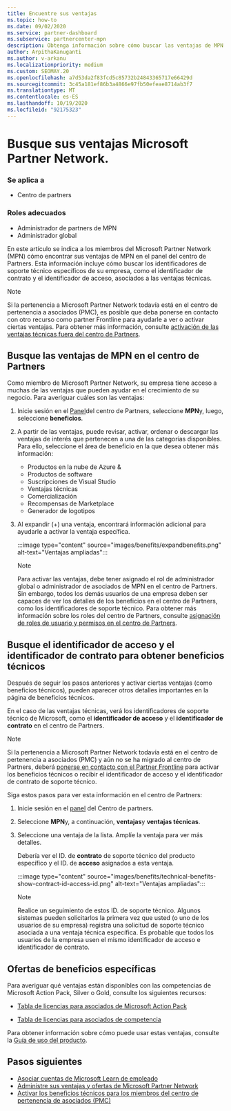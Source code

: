```yaml
---
title: Encuentre sus ventajas
ms.topic: how-to
ms.date: 09/02/2020
ms.service: partner-dashboard
ms.subservice: partnercenter-mpn
description: Obtenga información sobre cómo buscar las ventajas de MPN en el panel del centro de Partners. Incluye información sobre cómo buscar el identificador de acceso y el identificador de contrato para obtener ventajas técnicas.
author: ArpithaKanuganti
ms.author: v-arkanu
ms.localizationpriority: medium
ms.custom: SEOMAY.20
ms.openlocfilehash: a7d53da2f83fcd5c85732b24843365717e66429d
ms.sourcegitcommit: 3c45a181ef86b3a4866e97fb50efeae8714ab3f7
ms.translationtype: MT
ms.contentlocale: es-ES
ms.lasthandoff: 10/19/2020
ms.locfileid: "92175323"
---
```

# <a name="locate-your-microsoft-partner-network-benefits"></a>Busque sus ventajas Microsoft Partner Network. 

### <a name="applies-to"></a>Se aplica a

- Centro de partners

### <a name="appropriate-roles"></a>Roles adecuados

- Administrador de partners de MPN
- Administrador global

En este artículo se indica a los miembros del Microsoft Partner Network (MPN) cómo encontrar sus ventajas de MPN en el panel del centro de Partners. Esta información incluye cómo buscar los identificadores de soporte técnico específicos de su empresa, como el identificador de contrato y el identificador de acceso, asociados a las ventajas técnicas.

>[!NOTE]
> Si la pertenencia a Microsoft Partner Network todavía está en el centro de pertenencia a asociados (PMC), es posible que deba ponerse en contacto con otro recurso como partner Frontline para ayudarle a ver o activar ciertas ventajas. Para obtener más información, consulte [activación de las ventajas técnicas fuera del centro de Partners](partner-membership-center-tech-benefits-activate.md).

## <a name="find-your-mpn-benefits-in-partner-center"></a>Busque las ventajas de MPN en el centro de Partners

Como miembro de Microsoft Partner Network, su empresa tiene acceso a muchas de las ventajas que pueden ayudar en el crecimiento de su negocio. Para averiguar cuáles son las ventajas:

1. Inicie sesión en el [Panel](https://partner.microsoft.com/dashboard/home)del centro de Partners, seleccione **MPN**y, luego, seleccione **beneficios**.

2. A partir de las ventajas, puede revisar, activar, ordenar o descargar las ventajas de interés que pertenecen a una de las categorías disponibles. Para ello, seleccione el área de beneficio en la que desea obtener más información:

   - Productos en la nube de Azure &
   - Productos de software
   - Suscripciones de Visual Studio
   - Ventajas técnicas
   - Comercialización
   - Recompensas de Marketplace
   - Generador de logotipos

3. Al expandir (+) una ventaja, encontrará información adicional para ayudarle a activar la ventaja específica.

   :::image type="content" source="images/benefits/expandbenefits.png" alt-text="Ventajas ampliadas":::

   > [!NOTE]
   > Para activar las ventajas, debe tener asignado el rol de administrador global o administrador de asociados de MPN en el centro de Partners. Sin embargo, todos los demás usuarios de una empresa deben ser capaces de ver los detalles de los beneficios en el centro de Partners, como los identificadores de soporte técnico. Para obtener más información sobre los roles del centro de Partners, consulte [asignación de roles de usuario y permisos en el centro de Partners](permissions-overview.md).

## <a name="find-access-id-and-contract-id-for-technical-benefits"></a>Busque el identificador de acceso y el identificador de contrato para obtener beneficios técnicos

Después de seguir los pasos anteriores y activar ciertas ventajas (como beneficios técnicos), pueden aparecer otros detalles importantes en la página de beneficios técnicos.

En el caso de las ventajas técnicas, verá los identificadores de soporte técnico de Microsoft, como el **identificador de acceso** y el **identificador de contrato** en el centro de Partners.

>[!NOTE]
> Si la pertenencia a Microsoft Partner Network todavía está en el centro de pertenencia a asociados (PMC) y aún no se ha migrado al centro de Partners, deberá [ponerse en contacto con el Partner Frontline](partner-membership-center-tech-benefits-activate.md) para activar los beneficios técnicos o recibir el identificador de acceso y el identificador de contrato de soporte técnico.

 Siga estos pasos para ver esta información en el centro de Partners:

1. Inicie sesión en el [panel](https://partner.microsoft.com/dashboard/home) del Centro de partners.

2. Seleccione **MPN**y, a continuación, **ventajas**y **ventajas técnicas**.

3. Seleccione una ventaja de la lista. Amplíe la ventaja para ver más detalles. 

   Debería ver el ID. de **contrato** de soporte técnico del producto específico y el ID. de **acceso** asignados a esta ventaja.  

   :::image type="content" source="images/benefits/technical-benefits-show-contract-id-access-id.png" alt-text="Ventajas ampliadas":::

   > [!NOTE]
   > Realice un seguimiento de estos ID. de soporte técnico. Algunos sistemas pueden solicitarlos la primera vez que usted (o uno de los usuarios de su empresa) registra una solicitud de soporte técnico asociada a una ventaja técnica específica. Es probable que todos los usuarios de la empresa usen el mismo identificador de acceso e identificador de contrato.

## <a name="specific-benefit-offers"></a>Ofertas de beneficios específicas

Para averiguar qué ventajas están disponibles con las competencias de Microsoft Action Pack, Silver o Gold, consulte los siguientes recursos:

- [Tabla de licencias para asociados de Microsoft Action Pack](https://assetsprod.microsoft.com/mpn/MPN-MAPS-Software-IUR-License-Table.xlsx)

- [Tabla de licencias para asociados de competencia](https://assetsprod.microsoft.com/mpn-maps-software-iur-competency-license-table.docx)

Para obtener información sobre cómo puede usar estas ventajas, consulte la [Guía de uso del producto](https://assets.microsoft.com/MPN-MAPS-Product-Usage-Guide.pdf).

## <a name="next-steps"></a>Pasos siguientes

- [Asociar cuentas de Microsoft Learn de empleado](ms-learn-associate.md)
- [Administre sus ventajas y ofertas de Microsoft Partner Network](manage-your-partner-network-benefits.md)
- [Activar los beneficios técnicos para los miembros del centro de pertenencia de asociados (PMC)](partner-membership-center-tech-benefits-activate.md)